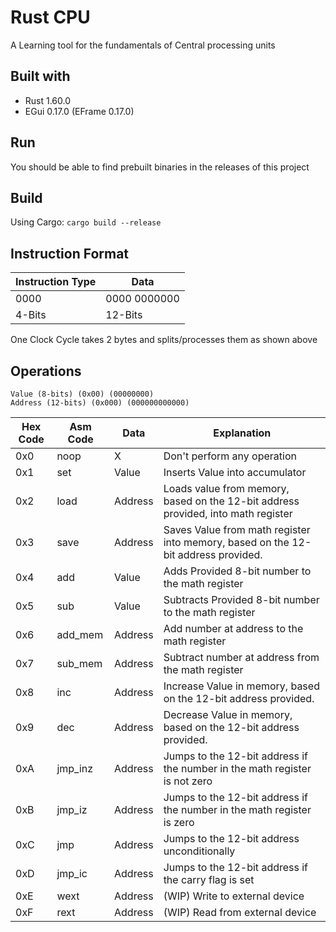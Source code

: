 # Rust CPU
A Learning tool for the fundamentals of Central processing units

## Built with
- Rust 1.60.0
- EGui 0.17.0 (EFrame 0.17.0)

## Run
You should be able to find prebuilt binaries in the releases of this project

## Build
Using Cargo: ```cargo build --release```

## Instruction Format
| Instruction Type | Data           | 
|------------------|----------------|
| 0000             | 0000 0000000   |
| 4-Bits           | 12-Bits        |

One Clock Cycle takes 2 bytes and splits/processes them as shown above

## Operations
```
Value (8-bits) (0x00) (00000000)
Address (12-bits) (0x000) (000000000000)
```

| Hex Code | Asm Code | Data    | Explanation                                                                       |
|----------|----------|---------|-----------------------------------------------------------------------------------|
| 0x0      | noop     | X       | Don't perform any operation                                                       |
| 0x1      | set      | Value   | Inserts Value into accumulator                                                    |
| 0x2      | load     | Address | Loads value from memory, based on the 12-bit address provided, into math register |
| 0x3      | save     | Address | Saves Value from math register into memory, based on the 12-bit address provided. |
| 0x4      | add      | Value   | Adds Provided 8-bit number to the math register                                   |
| 0x5      | sub      | Value   | Subtracts Provided 8-bit number to the math register                              |
| 0x6      | add_mem  | Address | Add number at address to the math register                                        |
| 0x7      | sub_mem  | Address | Subtract number at address from the math register                                 |
| 0x8      | inc      | Address | Increase Value in memory, based on the 12-bit address provided.                   |
| 0x9      | dec      | Address | Decrease Value in memory, based on the 12-bit address provided.                   |
| 0xA      | jmp_inz  | Address | Jumps to the 12-bit address if the number in the math register is not zero        |
| 0xB      | jmp_iz   | Address | Jumps to the 12-bit address if the number in the math register is zero            |
| 0xC      | jmp      | Address | Jumps to the 12-bit address unconditionally                                       |
| 0xD      | jmp_ic   | Address | Jumps to the 12-bit address if the carry flag is set                              |
| 0xE      | wext     | Address | (WIP) Write to external device                                                    |
| 0xF      | rext     | Address | (WIP) Read from external device                                                   |
